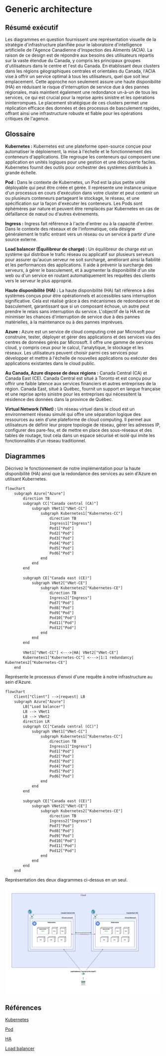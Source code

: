 # Generic architecture

## Résumé exécutif

Les diagrammes en question fournissent une représentation visuelle de la
stratégie d'infrastructure planifiée pour le laboratoire d'intelligence
artificielle de l'Agence Canadienne d'Inspection des Aliments (ACIA). La raison
de ce design est de répondre aux besoins des utilisateurs répartis sur la vaste
étendue du Canada, y compris les principaux groupes d'utilisateurs dans le
centre et l'est du Canada. En établissant deux clusters dans les régions
géographiques centrales et orientales du Canada, l'ACIA vise à offrir un service
optimal à tous les utilisateurs, quel que soit leur emplacement. Cette approche
non seulement assure une haute disponibilité (HA) en réduisant le risque
d'interruption de service due à des pannes régionales, mais maintient également
une redondance un-à-un de tous les services, ce qui est crucial pour la
reprise après sinistre et les opérations ininterrompues. Le placement
stratégique de ces clusters permet une réplication efficace des données et
des processus de basculement rapides, offrant ainsi une infrastructure robuste
et fiable pour les opérations critiques de l'agence.

## Glossaire

**Kubernetes :** Kubernetes est une plateforme open-source conçue pour
automatiser le déploiement, la mise à l'échelle et le fonctionnement des
conteneurs d'applications. Elle regroupe les conteneurs qui composent une
application en unités logiques pour une gestion et une découverte faciles.
Kubernetes fournit des outils pour orchestrer des systèmes distribués
à grande échelle.

**Pod :** Dans le contexte de Kubernetes, un Pod est la plus petite unité
déployable qui peut être créée et gérée. Il représente une instance unique
d'un processus en cours d'exécution dans votre cluster et peut contenir un ou
plusieurs conteneurs partageant le stockage, le réseau, et une spécification
sur la façon d'exécuter les conteneurs. Les Pods sont éphémères par nature et
peuvent être remplacés par Kubernetes en cas de défaillance de nœud ou
d'autres événements.

**Ingress :** Ingress fait référence à l'acte d'entrer ou à la capacité
d'entrer. Dans le contexte des réseaux et de l'informatique, cela désigne
généralement le trafic entrant vers un réseau ou un service à partir d'une
source externe.

**Load balancer (Équilibreur de charge) :** Un équilibreur de charge est un
système qui distribue le trafic réseau ou applicatif sur plusieurs serveurs pour
assurer qu'aucun serveur ne soit surchargé, améliorant ainsi la fiabilité et
les performances des applications. Il aide à prévenir la surcharge des serveurs,
à gérer le basculement, et à augmenter la disponibilité d'un site web ou d'un
service en routant automatiquement les requêtes des clients vers le serveur
le plus approprié.

**Haute disponibilité (HA) :** La haute disponibilité (HA) fait référence à des
systèmes conçus pour être opérationnels et accessibles sans interruption
significative. Cela est réalisé grâce à des mécanismes de redondance et de
basculement, garantissant que si un composant échoue, un autre peut prendre le
relais sans interruption du service. L'objectif de la HA est de minimiser les
chances d'interruption de service due à des pannes matérielles, à la maintenance
ou à des pannes imprévues.

**Azure :** Azure est un service de cloud computing créé par Microsoft pour
construire, tester, déployer et gérer des applications et des services via
des centres de données gérés par Microsoft. Il offre une gamme de services
cloud, y compris ceux pour le calcul, l'analytique, le stockage et les réseaux.
Les utilisateurs peuvent choisir parmi ces services pour développer et mettre
à l'échelle de nouvelles applications ou exécuter des applications existantes
dans le cloud public.

**Au Canada, Azure dispose de deux régions :** Canada Central (CA) et Canada
East (CE). Canada Central est situé à Toronto et est conçu pour offrir une
faible latence aux services financiers et autres entreprises de la région.
Canada East, situé à Québec, fournit un support en langue française et une
reprise après sinistre pour les entreprises qui nécessitent la résidence des
données dans la province de Québec.

**Virtual Network (VNet) :** Un réseau virtuel dans le cloud est un
environnement réseau simulé qui offre une séparation logique des ressources
au sein d'une plateforme de cloud computing. Il permet aux utilisateurs de
définir leur propre topologie de réseau, gérer les adresses IP, configurer
des pare-feu, et de mettre en place des sous-réseaux et des tables de routage,
tout cela dans un espace sécurisé et isolé qui imite les fonctionnalités d'un
réseau traditionnel.

## Diagrammes

Décrivez le fonctionnement de notre implémentation pour la haute disponibilité
(HA) ainsi que la redondance des services au sein d'Azure en utilisant
Kubernetes.

```mermaid
flowchart
    subgraph Azure["Azure"]
        direction TB
        subgraph CC["Canada central (CA)"]
            subgraph VNet1["VNet-CC"]
                subgraph Kubernetes1["Kubernetes-CC"]
                    direction TB
                    Ingress1["Ingress"]
                    Pod1["Pod"]
                    Pod2["Pod"]
                    Pod3["Pod"]
                    Pod4["Pod"]
                    Pod5["Pod"]
                    Pod6["Pod"]
                end
            end
        end

        subgraph CE["Canada east (CE)"]
            subgraph VNet2["VNet-CE"]
                subgraph Kubernetes2["Kubernetes-CE"]
                    direction TB
                    Ingress2["Ingress"]
                    Pod7["Pod"]
                    Pod8["Pod"]
                    Pod9["Pod"]
                    Pod10["Pod"]
                    Pod11["Pod"]
                    Pod12["Pod"]
                end
            end
        end

        VNet1["VNet-CC"] <--->|HA| VNet2["VNet-CE"]
        Kubernetes1["Kubernetes-CC"] <--->|1:1 redundancy| Kubernetes2["Kubernetes-CE"]
    end
```

Représente le processus d'envoi d'une requête à notre infrastructure au sein
d'Azure.

```mermaid
flowchart
    Client["Client"] -->|request| LB
    subgraph Azure["Azure"]
        LB["Load balancer"]
        LB --> VNet1
        LB --> VNet2
        direction LR
        subgraph CC["Canada central (CC)"]
            subgraph VNet1["VNet-CC"]
                subgraph Kubernetes1["Kubernetes-CC"]
                    direction TB
                    Ingress1["Ingress"]
                    Pod1["Pod"]
                    Pod2["Pod"]
                    Pod3["Pod"]
                    Pod4["Pod"]
                    Pod5["Pod"]
                    Pod6["Pod"]
                end
            end
        end

        subgraph CE["Canada east (CE)"]
            subgraph VNet2["VNet-CE"]
                subgraph Kubernetes2["Kubernetes-CE"]
                    direction TB
                    Ingress2["Ingress"]
                    Pod7["Pod"]
                    Pod8["Pod"]
                    Pod9["Pod"]
                    Pod10["Pod"]
                    Pod11["Pod"]
                    Pod12["Pod"]
                end
            end
        end
    end
```

Représentation des deux diagrammes ci-dessus en un seul.

![Diagram](img/ha-redundancy-lb.png)

## Références

[Kubernetes](https://kubernetes.io/docs/concepts/overview/)

[Pod](https://kubernetes.io/docs/concepts/workloads/pods/)

[HA](https://www.techtarget.com/searchdatacenter/definition/high-availability)

[Load balancer](https://www.nginx.com/resources/glossary/load-balancing/)

